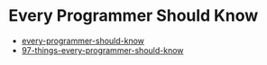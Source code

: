 # Every Programmer Should Know

- [every-programmer-should-know](https://github.com/mtdvio/every-programmer-should-know)
- [97-things-every-programmer-should-know](https://github.com/97-things/97-things-every-programmer-should-know/blob/master/en/SUMMARY.md)

